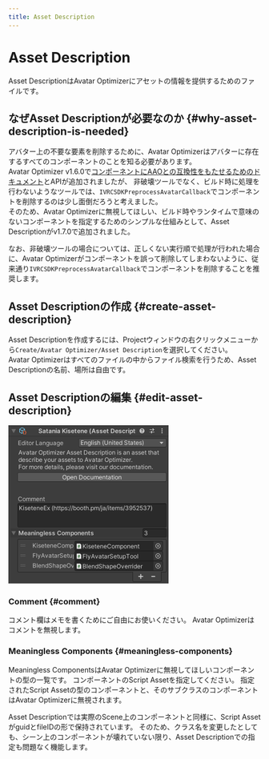 ```yaml
---
title: Asset Description
---
```


# Asset Description

Asset DescriptionはAvatar Optimizerにアセットの情報を提供するためのファイルです。

## なぜAsset Descriptionが必要なのか {#why-asset-description-is-needed}

アバター上の不要な要素を削除するために、Avatar Optimizerはアバターに存在するすべてのコンポーネントのことを知る必要があります。\
Avatar Optimizer v1.6.0で[コンポーネントにAAOとの互換性をもたせるためのドキュメント][make-component-compatible]とAPIが追加されましたが、
非破壊ツールでなく、ビルド時に処理を行わないようなツールでは、`IVRCSDKPreprocessAvatarCallback`でコンポーネントを削除するのは少し面倒だろうと考えました。\
そのため、Avatar Optimizerに無視してほしい、ビルド時やランタイムで意味のないコンポーネントを指定するためのシンプルな仕組みとして、Asset Descriptionがv1.7.0で追加されました。

なお、非破壊ツールの場合については、正しくない実行順で処理が行われた場合に、Avatar Optimizerがコンポーネントを誤って削除してしまわないように、従来通り`IVRCSDKPreprocessAvatarCallback`でコンポーネントを削除することを推奨します。

[make-component-compatible]: ../make-your-components-compatible-with-aao

## Asset Descriptionの作成 {#create-asset-description}

Asset Descriptionを作成するには、Projectウィンドウの右クリックメニューから`Create/Avatar Optimizer/Asset Description`を選択してください。\
Avatar Optimizerはすべてのファイルの中からファイル検索を行うため、Asset Descriptionの名前、場所は自由です。

## Asset Descriptionの編集 {#edit-asset-description}

![asset-description-inspector](asset-description-inspector.png)

### Comment {#comment}

コメント欄はメモを書くためにご自由にお使いください。
Avatar Optimizerはコメントを無視します。

### Meaningless Components {#meaningless-components}

Meaningless ComponentsはAvatar Optimizerに無視してほしいコンポーネントの型の一覧です。
コンポーネントのScript Assetを指定してください。
指定されたScript Assetの型のコンポーネントと、そのサブクラスのコンポーネントはAvatar Optimizerに無視されます。

Asset Descriptionでは実際のScene上のコンポーネントと同様に、Script AssetがguidとfileIDの形で保持されています。
そのため、クラス名を変更したとしても、シーン上のコンポーネントが壊れていない限り、Asset Descriptionでの指定も問題なく機能します。
